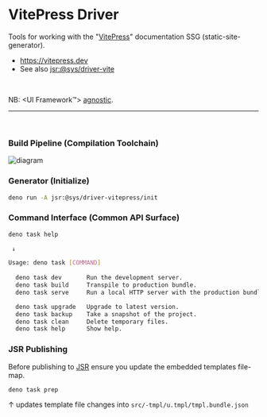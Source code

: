 # VitePress Driver
Tools for working with the "[VitePress](https://vitepress.dev)" documentation SSG (static-site-generator).

- https://vitepress.dev
- See also [jsr:@sys/driver-vite](https://jsr.io/@sys/driver-vite)

<p>&nbsp;<p>

NB: \<UI Framework™️\> [agnostic](https://github.com/sys-repo/sys/edit/main/README.md#agnostic).

---

<p>&nbsp;<p>

### Build Pipeline (Compilation Toolchain)

![diagram](https://wrpcd.net/cdn-cgi/imagedelivery/BXluQx4ige9GuW0Ia56BHw/5d631b2e-8e76-4ec8-3ca2-d4943e70b100/original)


### Generator (Initialize)

```bash
deno run -A jsr:@sys/driver-vitepress/init
```

### Command Interface (Common API Surface)

```bash
deno task help

 ↓

Usage: deno task [COMMAND]
                                                                         
  deno task dev       Run the development server.                  
  deno task build     Transpile to production bundle.
  deno task serve     Run a local HTTP server with the production bundle.

  deno task upgrade   Upgrade to latest version.                    
  deno task backup    Take a snapshot of the project.
  deno task clean     Delete temporary files.
  deno task help      Show help.
```

### JSR Publishing
Before publishing to [JSR](https://jsr.io/@sys/driver-vitepress) ensure you update the
embedded templates file-map.

```
deno task prep
```

↑ updates template file changes into `src/-tmpl/u.tmpl/tmpl.bundle.json`
